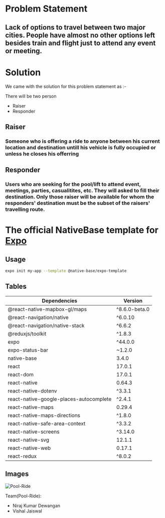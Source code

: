 # Problem Statement
## Lack of options to travel between two major cities. People have almost no other options left besides train and flight just to attend any event or meeting.
# Solution
We came with the solution for this problem statement as :-
 
There will be two person 
- Raiser 
- Responder
## Raiser
### Someone who is offering a ride to anyone between his current location and destination untill his vehicle is fully occupied or unless he closes his offerring
## Responder
### Users who are seeking for the pool/lift to attend event, meetings, parties, casualitites, etc. They will asked to fill their destination. Only those raiser will be available for whom the responders' destination must be the subset of the  raisers' travelling route.

# The official NativeBase template for [Expo](https://docs.expo.io/)

## Usage

```sh
expo init my-app --template @native-base/expo-template
```
## Tables

| Dependencies | Version |
| ------ | ----------- |
| @react-native-mapbox-gl/maps | ^8.6.0-beta.0 |
| @react-navigation/native | ^6.0.10 |
| @react-navigation/native-stack | ^6.6.2 |
| @reduxjs/toolkit | ^1.8.3 |
| expo | ^44.0.0 |
| expo-status-bar | ~1.2.0 |
| native-base | 3.4.0 |
| react | 17.0.1 |
| react-dom | 17.0.1 |
| react-native | 0.64.3 |
| react-native-dotenv | ^3.3.1 |
| react-native-google-places-autocomplete | ^2.4.1 |
| react-native-maps | 0.29.4 |
| react-native-maps-directions | ^1.8.0 |
| react-native-safe-area-context | ^3.3.2 |
| react-native-screens | ^3.14.0 |
| react-native-svg | 12.1.1 |
| react-native-web | 0.17.1 |
| react-redux | ^8.0.2 |

## Images

![Pool-Ride](https://nirajdewangan.com/images/carpool-logo.png)

 Team(Pool-Ride):

- Niraj Kumar Dewangan
- Vishal Jaiswal
